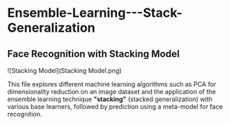 # Ensemble-Learning---Stack-Generalization

## Face Recognition with Stacking Model

![Stacking Model](Stacking Model.png)

This file explores different machine learning algorithms such as PCA for dimensionality reduction on an image dataset and the application of the ensemble learning technique **"stacking"** (stacked generalization) with various base learners, followed by prediction using a meta-model for face recognition.
